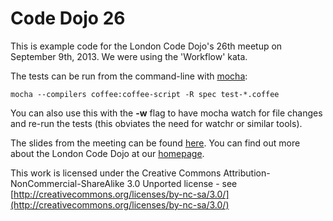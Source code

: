 Code Dojo 26
============
This is example code for the London Code Dojo's 26th meetup on September 9th, 2013. We were using the 'Workflow' kata.

The tests can be run from the command-line with [mocha](http://visionmedia.github.io/mocha/):
	
	mocha --compilers coffee:coffee-script -R spec test-*.coffee

You can also use this with the **-w** flag to have mocha watch for file changes and re-run the tests (this obviates the need for watchr or similar tools).

The slides from the meeting can be found [here](). You can find out more about the London Code Dojo at our [homepage](http://www.meetup.com/London-Code-Dojo/).

This work is licensed under the Creative Commons Attribution-NonCommercial-ShareAlike 3.0 Unported license - see [http://creativecommons.org/licenses/by-nc-sa/3.0/](http://creativecommons.org/licenses/by-nc-sa/3.0/)
